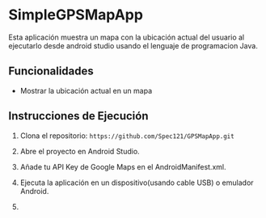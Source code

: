 # SimpleGPSMapApp

Esta aplicación muestra un mapa con la ubicación actual del usuario al ejecutarlo desde android studio usando el lenguaje de programacion Java.

## Funcionalidades

- Mostrar la ubicación actual en un mapa

## Instrucciones de Ejecución

1. Clona el repositorio: `https://github.com/Spec121/GPSMapApp.git`

2. Abre el proyecto en Android Studio.

3. Añade tu API Key de Google Maps en el AndroidManifest.xml.

4. Ejecuta la aplicación en un dispositivo(usando cable USB) o emulador Android.
5. 
